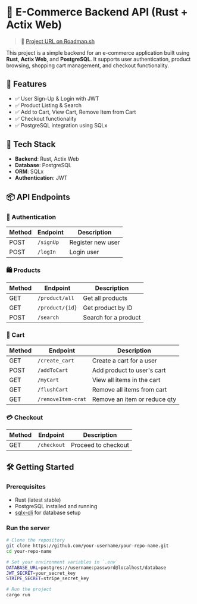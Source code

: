 # 🛒 E-Commerce Backend API (Rust + Actix Web)

> 📌 [Project URL on Roadmap.sh](https://roadmap.sh/projects/ecommerce-api)

This project is a simple backend for an e-commerce application built using **Rust**, **Actix Web**, and **PostgreSQL**. It supports user authentication, product browsing, shopping cart management, and checkout functionality.

## 🚀 Features

- ✅ User Sign-Up & Login with JWT
- ✅ Product Listing & Search
- ✅ Add to Cart, View Cart, Remove Item from Cart
- ✅ Checkout functionality
- ✅ PostgreSQL integration using SQLx

## 🧱 Tech Stack

- **Backend**: Rust, Actix Web
- **Database**: PostgreSQL
- **ORM**: SQLx
- **Authentication**: JWT

## 📦 API Endpoints

### 🔐 Authentication
| Method | Endpoint    | Description        |
|--------|-------------|--------------------|
| POST   | `/signUp`   | Register new user  |
| POST   | `/logIn`    | Login user         |

### 🛍️ Products
| Method | Endpoint          | Description             |
|--------|-------------------|-------------------------|
| GET    | `/product/all`    | Get all products        |
| GET    | `/product/{id}`   | Get product by ID       |
| POST   | `/search`         | Search for a product    |

### 🛒 Cart
| Method | Endpoint               | Description                    |
|--------|------------------------|--------------------------------|
| GET    | `/create_cart`         | Create a cart for a user       |
| POST   | `/addToCart`           | Add product to user's cart     |
| GET    | `/myCart`              | View all items in the cart     |
| GET    | `/flushCart`           | Remove all items from cart     |
| GET    | `/removeItem-crat`     | Remove an item or reduce qty   |

### 💳 Checkout
| Method | Endpoint      | Description                |
|--------|---------------|----------------------------|
| GET    | `/checkout`   | Proceed to checkout        |


## 🛠️ Getting Started

### Prerequisites

- Rust (latest stable)
- PostgreSQL installed and running
- [sqlx-cli](https://crates.io/crates/sqlx-cli) for database setup

### Run the server

```bash
# Clone the repository
git clone https://github.com/your-username/your-repo-name.git
cd your-repo-name

# Set your environment variables in `.env`
DATABASE_URL=postgres://username:password@localhost/database
JWT_SECRET=your_secret_key
STRIPE_SECRET=stripe_secret_key

# Run the project
cargo run
